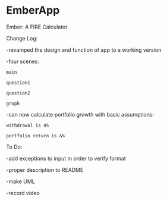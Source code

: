 # EmberApp
Ember: A FIRE Calculator

Change Log:

  -revamped the design and function of app to a working version

  -four scenes:

    main

    question1

    question2
    
    graph

  -can now calculate portfolio growth with basic assumptions:

    withdrawal is 4%

    portfolio return is &%


To Do:

-add exceptions to input in order to verify format

-proper description to README

-make UML

-record video
